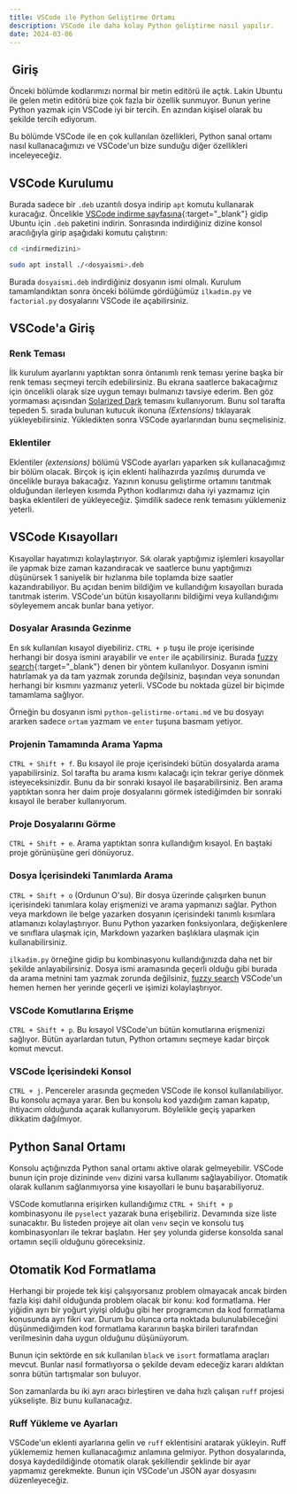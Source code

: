 ```yaml
---
title: VSCode ile Python Geliştirme Ortamı
description: VSCode ile daha kolay Python geliştirme nasıl yapılır.
date: 2024-03-06
---
```


##  Giriş

Önceki bölümde kodlarımızı normal bir metin editörü ile açtık. Lakin Ubuntu ile gelen metin editörü
bize çok fazla bir özellik sunmuyor. Bunun yerine Python yazmak için VSCode iyi bir tercih. En
azından kişisel olarak bu şekilde tercih ediyorum.

Bu bölümde VSCode ile en çok kullanılan özellikleri, Python sanal ortamı nasıl kullanacağımızı ve
VSCode'un bize sunduğu diğer özellikleri inceleyeceğiz.

## VSCode Kurulumu

Burada sadece bir `.deb` uzantılı dosya indirip `apt` komutu kullanarak kuracağız. Öncelikle
[VSCode indirme sayfasına][download]{:target="_blank"} gidip Ubuntu için `.deb` paketini indirin.
Sonrasında indirdiğiniz dizine konsol aracılığıyla girip aşağıdaki komutu çalıştırın:

```sh
cd <indirmedizini>

sudo apt install ./<dosyaismi>.deb
```

Burada `dosyaismi.deb` indirdiğiniz dosyanın ismi olmalı. Kurulum tamamlandıktan sonra önceki
bölümde gördüğümüz `ilkadim.py` ve `factorial.py` dosyalarını VSCode ile açabilirsiniz.

## VSCode'a Giriş

### Renk Teması

İlk kurulum ayarlarını yaptıktan sonra öntanımlı renk teması yerine başka bir renk teması seçmeyi
tercih edebilirsiniz. Bu ekrana saatlerce bakacağımız için öncelikli olarak size uygun temayı
bulmanızı tavsiye ederim. Ben göz yormaması açısından [Solarized Dark][solarized] temasını
kullanıyorum. Bunu sol tarafta tepeden 5. sırada bulunan kutucuk ikonuna _(Extensions)_ tıklayarak
yükleyebilirsiniz. Yükledikten sonra VSCode ayarlarından bunu seçmelisiniz.

### Eklentiler

Eklentiler _(extensions)_ bölümü VSCode ayarları yaparken sık kullanacağımız bir bölüm olacak.
Birçok iş için eklenti halihazırda yazılmış durumda ve öncelikle buraya bakacağız. Yazının konusu
geliştirme ortamını tanıtmak olduğundan ilerleyen kısımda Python kodlarımızı daha iyi yazmamız için
başka eklentileri de yükleyeceğiz. Şimdilik sadece renk temasını yüklemeniz yeterli.

## VSCode Kısayolları

Kısayollar hayatımızı kolaylaştırıyor. Sık olarak yaptığımız işlemleri kısayollar ile yapmak bize
zaman kazandıracak ve saatlerce bunu yaptığımızı düşünürsek 1 saniyelik bir hızlanma bile toplamda
bize saatler kazandırabiliyor. Bu açıdan benim bildiğim ve kullandığım kısayolları burada tanıtmak
isterim. VSCode'un bütün kısayollarını bildiğimi veya kullandığımı söyleyemem ancak bunlar bana
yetiyor.

### Dosyalar Arasında Gezinme

En sık kullanılan kısayol diyebiliriz. `CTRL + p` tuşu ile proje içerisinde herhangi bir dosya
ismini arayabilir ve `enter` ile açabilirsiniz. Burada [fuzzy search][fuzzy]{:target="_blank"} denen
bir yöntem kullanılıyor. Dosyanın ismini hatırlamak ya da tam yazmak zorunda değilsiniz, başından
veya sonundan herhangi bir kısmını yazmanız yeterli. VSCode bu noktada güzel bir biçimde tamamlama
sağlıyor.

Örneğin bu dosyanın ismi `python-gelistirme-ortami.md` ve bu dosyayı ararken sadece `ortam` yazmam
ve `enter` tuşuna basmam yetiyor.

### Projenin Tamamında Arama Yapma

`CTRL + Shift + f`. Bu kısayol ile proje içerisindeki bütün dosyalarda arama yapabilirsiniz. Sol
tarafta bu arama kısmı kalacağı için tekrar geriye dönmek isteyeceksinizdir. Bunu da bir sonraki
kısayol ile başarabilirsiniz. Ben arama yaptıktan sonra her daim proje dosyalarını görmek
istediğimden bir sonraki kısayol ile beraber kullanıyorum.

### Proje Dosyalarını Görme

`CTRL + Shift + e`. Arama yaptıktan sonra kullandığım kısayol. En baştaki proje görünüşüne geri
dönüyoruz.

### Dosya İçerisindeki Tanımlarda Arama

`CTRL + Shift + o` (Ordunun O'su). Bir dosya üzerinde çalışırken bunun içerisindeki tanımlara kolay
erişmenizi ve arama yapmanızı sağlar. Python veya markdown ile belge yazarken dosyanın içerisindeki
tanımlı kısımlara atlamanızı kolaylaştırıyor. Bunu Python yazarken fonksiyonlara, değişkenlere ve
sınıflara ulaşmak için, Markdown yazarken başlıklara ulaşmak için kullanabilirsiniz.

`ilkadim.py` örneğine gidip bu kombinasyonu kullandığınızda daha net bir şekilde anlayabilirsiniz.
Dosya ismi aramasında geçerli olduğu gibi burada da arama metnini tam yazmak zorunda değilsiniz,
[fuzzy search][fuzzy] VSCode'un hemen hemen her yerinde geçerli ve işimizi kolaylaştırıyor.

### VSCode Komutlarına Erişme

`CTRL + Shift + p`. Bu kısayol VSCode'un bütün komutlarına erişmenizi sağlıyor. Bütün ayarlardan tutun, Python ortamını seçmeye kadar birçok komut mevcut.

### VSCode İçerisindeki Konsol

`CTRL + j`. Pencereler arasında geçmeden VSCode ile konsol kullanılabiliyor. Bu konsolu açmaya
yarar. Ben bu konsolu kod yazdığım zaman kapatıp, ihtiyacım olduğunda açarak kullanıyorum.
Böylelikle geçiş yaparken dikkatim dağılmıyor.

## Python Sanal Ortamı

Konsolu açtığınızda Python sanal ortamı aktive olarak gelmeyebilir. VSCode bunun için proje
dizininde `venv` dizini varsa kullanımı sağlayabiliyor. Otomatik olarak kullanım sağlanmıyorsa yine
kısayollari le bunu başarabiliyoruz.

VSCode komutlarına erişirken kullandığımız `CTRL + Shift + p` kombinasyonu ile `pyselect` yazarak
buna erişebiliriz. Devamında size liste sunacaktır. Bu listeden projeye ait olan `venv` seçin ve
konsolu tuş kombinasyonları ile tekrar başlatın. Her şey yolunda giderse konsolda sanal ortamın
seçili olduğunu göreceksiniz.

## Otomatik Kod Formatlama

Herhangi bir projede tek kişi çalışıyorsanız problem olmayacak ancak birden fazla kişi dahil
olduğunda problem olacak bir konu: kod formatlama. Her yiğidin ayrı bir yoğurt yiyişi olduğu gibi
her programcının da kod formatlama konusunda ayrı fikri var. Durum bu olunca orta noktada
bulunulabileceğini düşünmediğimden kod formatlama kararının başka birileri tarafından verilmesinin
daha uygun olduğunu düşünüyorum.

Bunun için sektörde en sık kullanılan `black` ve `isort` formatlama araçları mevcut. Bunlar nasıl
formatlıyorsa o şekilde devam edeceğiz kararı aldıktan sonra bütün tartışmalar son buluyor.

Son zamanlarda bu iki ayrı aracı birleştiren ve daha hızlı çalışan `ruff` projesi yükselişte. Biz
bunu kullanacağız.

### Ruff Yükleme ve Ayarları

VSCode'un eklenti ayarlarına gelin ve `ruff` eklentisini aratarak yükleyin. Ruff yüklememiz hemen kullanacağımız anlamına gelmiyor. Python dosyalarında, dosya kaydedildiğinde otomatik olarak şekillendir şeklinde bir ayar yapmamız gerekmekte. Bunun için VSCode'un JSON ayar dosyasını düzenleyeceğiz.

[download]:     https://code.visualstudio.com/download
[solarized]:    https://marketplace.visualstudio.com/items?itemName=ginfuru.ginfuru-better-solarized-dark-theme
[fuzzy]: https://en.wikipedia.org/wiki/Approximate_string_matching
